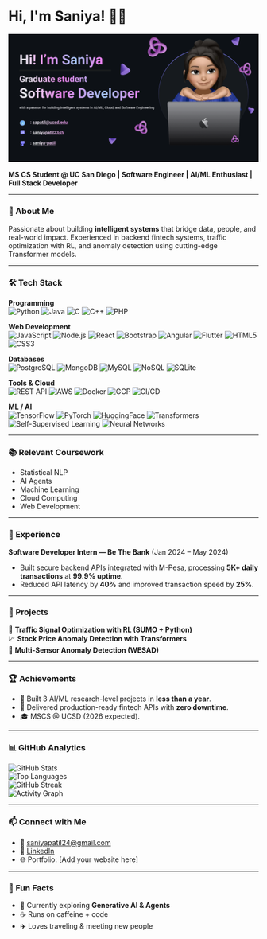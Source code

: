 # Hi, I'm Saniya! 👩‍💻

![Banner](banner.png)

**MS CS Student @ UC San Diego | Software Engineer | AI/ML Enthusiast | Full Stack Developer**

---

### 🌟 About Me
Passionate about building **intelligent systems** that bridge data, people, and real-world impact. Experienced in backend fintech systems, traffic optimization with RL, and anomaly detection using cutting-edge Transformer models.  

---

### 🛠 Tech Stack  

**Programming**  
![Python](https://img.shields.io/badge/Python-3776AB?logo=python&logoColor=white)
![Java](https://img.shields.io/badge/Java-007396?logo=java&logoColor=white)
![C](https://img.shields.io/badge/C-00599C?logo=c&logoColor=white)
![C++](https://img.shields.io/badge/C++-00599C?logo=cplusplus&logoColor=white)
![PHP](https://img.shields.io/badge/PHP-777BB4?logo=php&logoColor=white)  

**Web Development**  
![JavaScript](https://img.shields.io/badge/JavaScript-F7DF1E?logo=javascript&logoColor=black)
![Node.js](https://img.shields.io/badge/Node.js-339933?logo=node.js&logoColor=white)
![React](https://img.shields.io/badge/React-20232A?logo=react&logoColor=61DAFB)
![Bootstrap](https://img.shields.io/badge/Bootstrap-7952B3?logo=bootstrap&logoColor=white)
![Angular](https://img.shields.io/badge/Angular-DD0031?logo=angular&logoColor=white)
![Flutter](https://img.shields.io/badge/Flutter-02569B?logo=flutter&logoColor=white)
![HTML5](https://img.shields.io/badge/HTML5-E34F26?logo=html5&logoColor=white)
![CSS3](https://img.shields.io/badge/CSS3-1572B6?logo=css3&logoColor=white)  

**Databases**  
![PostgreSQL](https://img.shields.io/badge/PostgreSQL-4169E1?logo=postgresql&logoColor=white)
![MongoDB](https://img.shields.io/badge/MongoDB-47A248?logo=mongodb&logoColor=white)
![MySQL](https://img.shields.io/badge/MySQL-4479A1?logo=mysql&logoColor=white)
![NoSQL](https://img.shields.io/badge/NoSQL-FF6F00?logo=nosql&logoColor=white)
![SQLite](https://img.shields.io/badge/SQLite-003B57?logo=sqlite&logoColor=white)  

**Tools & Cloud**  
![REST API](https://img.shields.io/badge/REST-02569B?logo=rest&logoColor=white)
![AWS](https://img.shields.io/badge/AWS-232F3E?logo=amazonaws&logoColor=FF9900)
![Docker](https://img.shields.io/badge/Docker-2496ED?logo=docker&logoColor=white)
![GCP](https://img.shields.io/badge/GCP-4285F4?logo=googlecloud&logoColor=white)
![CI/CD](https://img.shields.io/badge/CI/CD-2088FF?logo=githubactions&logoColor=white)  

**ML / AI**  
![TensorFlow](https://img.shields.io/badge/TensorFlow-FF6F00?logo=tensorflow&logoColor=white)
![PyTorch](https://img.shields.io/badge/PyTorch-EE4C2C?logo=pytorch&logoColor=white)
![HuggingFace](https://img.shields.io/badge/HuggingFace-FFD21E?logo=huggingface&logoColor=black)
![Transformers](https://img.shields.io/badge/Transformers-FF6F61?logo=python&logoColor=white)
![Self-Supervised Learning](https://img.shields.io/badge/Self--Supervised_Learning-FF69B4?logo=ai&logoColor=white)
![Neural Networks](https://img.shields.io/badge/Neural_Networks-00A67E?logo=ai&logoColor=white)

---

### 📚 Relevant Coursework
- Statistical NLP  
- AI Agents  
- Machine Learning  
- Cloud Computing  
- Web Development  

---

### 💼 Experience
**Software Developer Intern — Be The Bank** (Jan 2024 – May 2024)  
- Built secure backend APIs integrated with M-Pesa, processing **5K+ daily transactions** at **99.9% uptime**.  
- Reduced API latency by **40%** and improved transaction speed by **25%**.  

---

### 📌 Projects
🚦 **Traffic Signal Optimization with RL (SUMO + Python)**  
📈 **Stock Price Anomaly Detection with Transformers**  
📡 **Multi-Sensor Anomaly Detection (WESAD)**  

---

### 🏆 Achievements
- 🌟 Built 3 AI/ML research-level projects in **less than a year**.  
- 🥇 Delivered production-ready fintech APIs with **zero downtime**.  
- 🎓 MSCS @ UCSD (2026 expected).  

---

### 📊 GitHub Analytics
![GitHub Stats](https://github-readme-stats.vercel.app/api?username=YourUsername&show_icons=true&theme=radical)  
![Top Languages](https://github-readme-stats.vercel.app/api/top-langs/?username=YourUsername&layout=compact&theme=radical)  
![GitHub Streak](https://github-readme-streak-stats.herokuapp.com/?user=YourUsername&theme=radical)  
![Activity Graph](https://github-readme-activity-graph.vercel.app/graph?username=YourUsername&theme=rogue)  

---

### 📫 Connect with Me
- 📧 [saniyapatil24@gmail.com](mailto:saniyapatil24@gmail.com)  
- 💼 [LinkedIn](https://linkedin.com/in/saniyapatil2345)  
- 🌐 Portfolio: [Add your website here]  

---

### 🎯 Fun Facts
- 🌱 Currently exploring **Generative AI & Agents**  
- ☕ Runs on caffeine + code  
- ✈️ Loves traveling & meeting new people  
